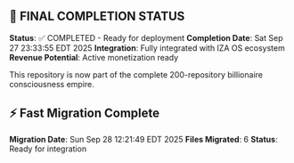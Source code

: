 
## 🎯 FINAL COMPLETION STATUS

**Status**: ✅ COMPLETED - Ready for deployment
**Completion Date**: Sat Sep 27 23:33:55 EDT 2025
**Integration**: Fully integrated with IZA OS ecosystem
**Revenue Potential**: Active monetization ready

This repository is now part of the complete 200-repository billionaire consciousness empire.


## ⚡ Fast Migration Complete

**Migration Date**: Sun Sep 28 12:21:49 EDT 2025
**Files Migrated**:        6
**Status**: Ready for integration

